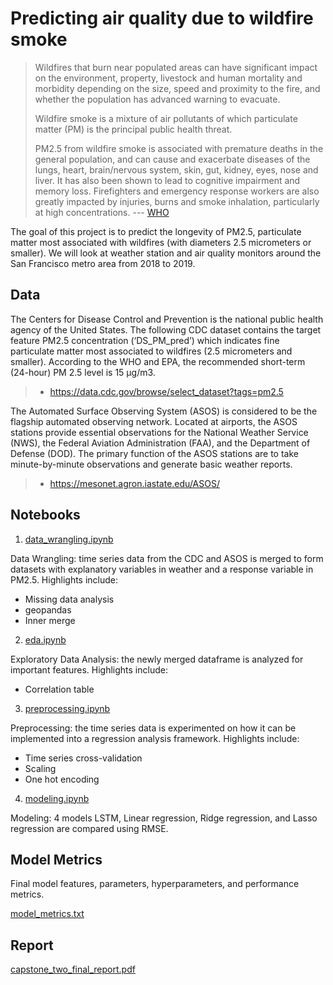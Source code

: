 # Predicting air quality due to wildfire smoke

>Wildfires that burn near populated areas can have significant impact on the environment, property, livestock and human mortality and morbidity depending on the size, speed and proximity to the fire, and whether the population has advanced warning to evacuate.
>
>Wildfire smoke is a mixture of air pollutants of which particulate matter (PM) is the principal public health threat.
>
>PM2.5 from wildfire smoke is associated with premature deaths in the general population, and can cause and exacerbate diseases of the lungs, heart, brain/nervous system, skin, gut, kidney, eyes, nose and liver. It has also been shown to lead to cognitive impairment and memory loss. Firefighters and emergency response workers are also greatly impacted by injuries, burns and smoke inhalation, particularly at high concentrations.
> --- [WHO](https://www.who.int/health-topics/wildfires#tab=tab_2)

The goal of this project is to predict the longevity of PM2.5, particulate matter most associated with wildfires (with diameters 2.5 micrometers or smaller). We will look at weather station and air quality monitors around the San Francisco metro area from 2018 to 2019.

## Data

The Centers for Disease Control and Prevention is the national public health agency of the United States. The following CDC dataset contains the target feature PM2.5 concentration (‘DS_PM_pred’) which indicates fine particulate matter most associated to wildfires (2.5 micrometers and smaller). According to the WHO and EPA, the recommended short-term (24-hour) PM 2.5 level is 15 μg/m3.

> * <https://data.cdc.gov/browse/select_dataset?tags=pm2.5>

The Automated Surface Observing System (ASOS) is considered to be the flagship automated observing network. Located at airports, the ASOS stations provide essential observations for the National Weather Service (NWS), the Federal Aviation Administration (FAA), and the Department of Defense (DOD). The primary function of the ASOS stations are to take minute-by-minute observations and generate basic weather reports.

> * <https://mesonet.agron.iastate.edu/ASOS/>

## Notebooks

1. [data_wrangling.ipynb](https://github.com/UnacceptableVegetable/SpringBoard/blob/main/Capstone%20Two/data_wrangling.ipynb)

Data Wrangling: time series data from the CDC and ASOS is merged to form datasets with explanatory variables in weather and a response variable in PM2.5. Highlights include:

- Missing data analysis
- geopandas
- Inner merge

2. [eda.ipynb](https://github.com/UnacceptableVegetable/SpringBoard/blob/main/Capstone%20Two/eda.ipynb)

Exploratory Data Analysis: the newly merged dataframe is analyzed for important features. Highlights include:

- Correlation table

3. [preprocessing.ipynb](https://github.com/UnacceptableVegetable/SpringBoard/blob/main/Capstone%20Two/preprocessing.ipynb)

Preprocessing: the time series data is experimented on how it can be implemented into a regression analysis framework. Highlights include:

- Time series cross-validation
- Scaling
- One hot encoding

4. [modeling.ipynb](https://github.com/UnacceptableVegetable/SpringBoard/blob/main/Capstone%20Two/modeling.ipynb)

Modeling: 4 models LSTM, Linear regression, Ridge regression, and Lasso regression are compared using RMSE. 


## Model Metrics

Final model features, parameters, hyperparameters, and performance metrics. 

[model_metrics.txt](https://github.com/UnacceptableVegetable/SpringBoard/blob/main/Capstone%20Two/model_metrics.txt)


## Report

[capstone_two_final_report.pdf](https://github.com/UnacceptableVegetable/SpringBoard/blob/main/Capstone%20Two/capstone_two_final_report.pdf)